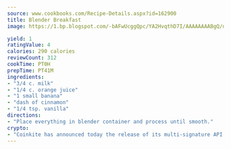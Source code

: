 ```yaml
---
source: www.cookbooks.com/Recipe-Details.aspx?id=162900
title: Blender Breakfast
image: https://1.bp.blogspot.com/-bAFwUcggQpc/YA2HvqthD7I/AAAAAAAABgQ/dGGityjUeSk5WIgvhJroHVt7XYoXF2qygCLcBGAsYHQ/s320/10.png

yield: 1
ratingValue: 4
calories: 290 calories
reviewCount: 312
cookTime: PT0H
prepTime: PT41M
ingredients:
- "3/4 c. milk"
- "1/4 c. orange juice"
- "1 small banana"
- "dash of cinnamon"
- "1/4 tsp. vanilla"
directions:
- "Place everything in blender container and process until smooth."
crypto:
- "Coinkite has announced today the release of its multi-signature API and Co-sign Pages, giving users the first Bitcoin platform of its kind to support M-of-15 signatures."
---
```

